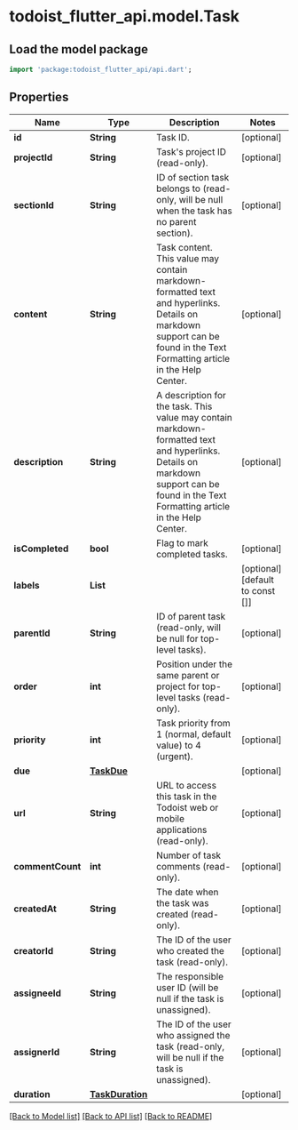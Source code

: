 # todoist_flutter_api.model.Task

## Load the model package
```dart
import 'package:todoist_flutter_api/api.dart';
```

## Properties
Name | Type | Description | Notes
------------ | ------------- | ------------- | -------------
**id** | **String** | Task ID. | [optional] 
**projectId** | **String** | Task's project ID (read-only). | [optional] 
**sectionId** | **String** | ID of section task belongs to (read-only, will be null when the task has no parent section). | [optional] 
**content** | **String** | Task content. This value may contain markdown-formatted text and hyperlinks. Details on markdown support can be found in the Text Formatting article in the Help Center. | [optional] 
**description** | **String** | A description for the task. This value may contain markdown-formatted text and hyperlinks. Details on markdown support can be found in the Text Formatting article in the Help Center. | [optional] 
**isCompleted** | **bool** | Flag to mark completed tasks. | [optional] 
**labels** | **List<String>** |  | [optional] [default to const []]
**parentId** | **String** | ID of parent task (read-only, will be null for top-level tasks). | [optional] 
**order** | **int** | Position under the same parent or project for top-level tasks (read-only). | [optional] 
**priority** | **int** | Task priority from 1 (normal, default value) to 4 (urgent). | [optional] 
**due** | [**TaskDue**](TaskDue.md) |  | [optional] 
**url** | **String** | URL to access this task in the Todoist web or mobile applications (read-only). | [optional] 
**commentCount** | **int** | Number of task comments (read-only). | [optional] 
**createdAt** | **String** | The date when the task was created (read-only). | [optional] 
**creatorId** | **String** | The ID of the user who created the task (read-only). | [optional] 
**assigneeId** | **String** | The responsible user ID (will be null if the task is unassigned). | [optional] 
**assignerId** | **String** | The ID of the user who assigned the task (read-only, will be null if the task is unassigned). | [optional] 
**duration** | [**TaskDuration**](TaskDuration.md) |  | [optional] 

[[Back to Model list]](../README.md#documentation-for-models) [[Back to API list]](../README.md#documentation-for-api-endpoints) [[Back to README]](../README.md)


